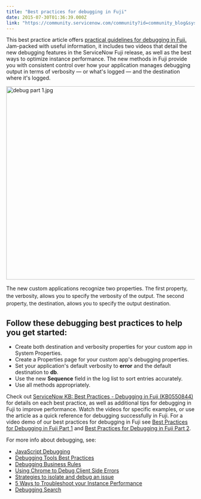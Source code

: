 ```yaml
---
title: "Best practices for debugging in Fuji"
date: 2015-07-30T01:36:39.000Z
link: "https://community.servicenow.com/community?id=community_blog&sys_id=681daea5dbd0dbc01dcaf3231f96192b"
---
```

<p>This best practice article offers <a title="i.service-now.com/kb_view.do?sysparm_article=KB0550844" href="https://hi.service-now.com/kb_view.do?sysparm_article=KB0550844">practical guidelines for debugging in Fuji.</a> Jam-packed with useful information, it includes two videos that detail the new debugging features in the ServiceNow Fuji release, as well as the best ways to optimize instance performance. The new methods in Fuji provide you with consistent control over how your application manages debugging output in terms of verbosity — or what's logged — and the destination where it's logged.</p><p></p><p><img   alt="debug part 1.jpg" class="image-0 jive-image" src="9debd40adb9c17049c9ffb651f96197b.iix" style="height: 517px; width: 620px; display: block; margin-left: auto; margin-right: auto;"/></p><p></p><p>The new custom applications recognize two properties. <span style="font-size: 10pt; line-height: 1.5em;">The first property, the verbosity, allows you to specify the verbosity of the output. </span><span style="font-size: 10pt; line-height: 1.5em;">The second property, the destination, allows you to specify the output destination.</span></p><p></p><h2>Follow these debugging best practices to help you get started:</h2><ul><li>Create both destination and verbosity properties for your custom app in System Properties.</li><li>Create a Properties page for your custom app's debugging properties.</li><li>Set your application's default verbosity to <strong>error</strong> and the default destination to <strong>db</strong>.</li><li>Use the new <strong>Sequence</strong> field in the log list to sort entries accurately.</li><li>Use all methods appropriately.</li></ul><p></p><p>Check out <a href="https://hi.service-now.com/kb_view.do?sysparm_article=KB0550844" title="https://hi.service-now.com/kb_view.do?sysparm_article=KB0550844">ServiceNow KB: Best Practices - Debugging in Fuji (KB0550844) </a> for details on each best practice, as well as additional tips for debugging in Fuji to improve performance. Watch the videos for specific examples, or use the article as a quick reference for debugging successfully in Fuji. For a video demo of our best practices for debugging in Fuji see <a title="Best Practices for Debugging in Fuji Part 1" __default_attr="4425" __jive_macro_name="blogpost" class="jive_macro jive_macro_blogpost" data-orig-content="Best Practices for Debugging in Fuji Part 1" href="/community?id=community_blog&sys_id=307dae29dbd0dbc01dcaf3231f9619f2">Best Practices for Debugging in Fuji Part 1</a> and <a title="Best Practices for Debugging in Fuji Part 2" __default_attr="4426" __jive_macro_name="blogpost" class="jive_macro jive_macro_blogpost" data-orig-content="Best Practices for Debugging in Fuji Part 2" href="/community?id=community_blog&sys_id=056eaeaddbd0dbc01dcaf3231f961961">Best Practices for Debugging in Fuji Part 2</a>.</p><p></p><p>For more info about debugging, see:</p><ul><li><a href="http://wiki.servicenow.com/index.php?title=JavaScript_Debugger#gsc.tab=0" target="_blank" title="JavaScript Debugging">JavaScript Debugging</a></li><li><a href="http://wiki.servicenow.com/index.php?title=Debugging_Tools_Best_Practices#gsc.tab=0" target="_blank" title="Debugging Tools Best Practices">Debugging Tools Best Practices</a></li><li><a href="http://wiki.servicenow.com/index.php?title=Debugging_Business_Rules#gsc.tab=0" target="_blank" title="Debugging Business Rules">Debugging Business Rules</a></li><li><a __default_attr="3853" __jive_macro_name="blogpost" class="jive_macro jive_macro_blogpost" data-orig-content="Using Chrome to Debug Client Side Errors" href="/community?id=community_blog&sys_id=5becee65dbd0dbc01dcaf3231f961940" modifiedtitle="true" title="Using Chrome to Debug Client Side Errors">Using Chrome to Debug Client Side Errors</a></li><li><a __default_attr="4268" __jive_macro_name="blogpost" class="jive_macro jive_macro_blogpost" data-orig-content="Strategies to isolate and debug an issue" href="/community?id=community_blog&sys_id=c54ee2addbd0dbc01dcaf3231f961942" modifiedtitle="true" title="Strategies to isolate and debug an issue">Strategies to isolate and debug an issue</a></li><li><a __default_attr="4090" __jive_macro_name="blogpost" class="jive_macro jive_macro_blogpost" data-orig-content="5 Ways to Troubleshoot your Instance Performance" href="/community?id=community_blog&sys_id=a6ecae65dbd0dbc01dcaf3231f961969" modifiedtitle="true" title="5 Ways to Troubleshoot your Instance Performance">5 Ways to Troubleshoot your Instance Performance</a></li><li><a title="Debugging Search" __default_attr="3234" __jive_macro_name="blogpost" class="jive_macro jive_macro_blogpost" data-orig-content="Debugging Search" href="/community?id=community_blog&sys_id=1fdd6ae9dbd0dbc01dcaf3231f96199d">Debugging Search</a></li></ul>